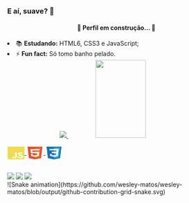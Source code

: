 ### E aí, suave? 👋
<h4 align="center">
  🚧 <strong> Perfil em construção...</strong>  🚧
</h4
  
- 📚 <strong>Estudando:</strong> HTML6, CSS3 e JavaScript;
- ⚡ <strong>Fun fact:</strong> Só tomo banho pelado.

  
<div align="center">
  <a href="https://github.com/wesley-matos">
  <img height="180em" src="https://github-readme-stats.vercel.app/api?username=wesley-matos&show_icons=true&theme=dark&include_all_commits=true&count_private=true"/>
  <img height="180em" width="48%" src="https://github-readme-stats.vercel.app/api/top-langs/?username=wesley-matos&layout=compact&langs_count=7&theme=dark"/>
</div>
 
<div style="display: inline_block"><br>
  <img align="center" alt="Rafa-Js" height="30" width="40" src="https://raw.githubusercontent.com/devicons/devicon/master/icons/javascript/javascript-plain.svg">
  <img align="center" alt="Rafa-HTML" height="30" width="40" src="https://raw.githubusercontent.com/devicons/devicon/master/icons/html5/html5-original.svg">
  <img align="center" alt="Rafa-CSS" height="30" width="40" src="https://raw.githubusercontent.com/devicons/devicon/master/icons/css3/css3-original.svg">
</div>

  ##
  
 <div> 
   <a href="https://www.linkedin.com/in/wesley-matos-8b9aba36/" target="_blank"><img src="https://img.shields.io/badge/-LinkedIn-%230077B5?style=for-the-badge&logo=linkedin&logoColor=white" target="_blank"></a>
  <a href="https://instagram.com/devapos30" target="_blank"><img src="https://img.shields.io/badge/-Instagram-%23E4405F?style=for-the-badge&logo=instagram&logoColor=white" target="_blank"></a> 
  <a href = "mailto:wesleya.matos@gmail.com"><img src="https://img.shields.io/badge/-Gmail-%23333?style=for-the-badge&logo=gmail&logoColor=white" target="_blank"></a>
  </div>
  ![Snake animation](https://github.com/wesley-matos/wesley-matos/blob/output/github-contribution-grid-snake.svg)
